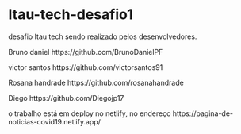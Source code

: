 # Itau-tech-desafio1
<p> desafio Itau tech sendo realizado pelos desenvolvedores.</p>
<p>Bruno daniel https://github.com/BrunoDanielPF</p> 
<p>victor santos https://github.com/victorsantos91</p>
<p>Rosana handrade https://github.com/rosanahandrade</p>
<p>Diego https://github.com/Diegojp17</p>
<p>o trabalho está em deploy no netlify, no endereço https://pagina-de-noticias-covid19.netlify.app/</p>
